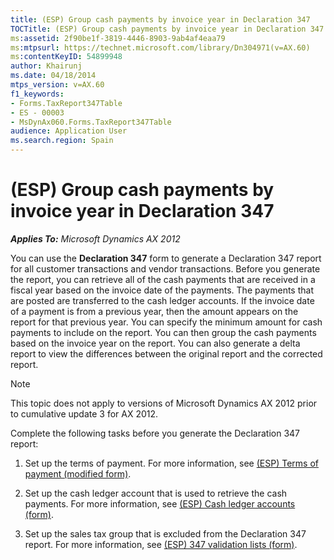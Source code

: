 ```yaml
---
title: (ESP) Group cash payments by invoice year in Declaration 347
TOCTitle: (ESP) Group cash payments by invoice year in Declaration 347
ms:assetid: 2f90be1f-3819-4446-8903-9ab4af4eaa79
ms:mtpsurl: https://technet.microsoft.com/library/Dn304971(v=AX.60)
ms:contentKeyID: 54899948
author: Khairunj
ms.date: 04/18/2014
mtps_version: v=AX.60
f1_keywords:
- Forms.TaxReport347Table
- ES - 00003
- MsDynAx060.Forms.TaxReport347Table
audience: Application User
ms.search.region: Spain
---
```


# (ESP) Group cash payments by invoice year in Declaration 347 


_**Applies To:** Microsoft Dynamics AX 2012_

You can use the **Declaration 347** form to generate a Declaration 347 report for all customer transactions and vendor transactions. Before you generate the report, you can retrieve all of the cash payments that are received in a fiscal year based on the invoice date of the payments. The payments that are posted are transferred to the cash ledger accounts. If the invoice date of a payment is from a previous year, then the amount appears on the report for that previous year. You can specify the minimum amount for cash payments to include on the report. You can then group the cash payments based on the invoice year on the report. You can also generate a delta report to view the differences between the original report and the corrected report.


> [!NOTE]
> <P>This topic does not apply to versions of Microsoft Dynamics AX 2012 prior to cumulative update 3 for AX 2012.</P>



Complete the following tasks before you generate the Declaration 347 report:

1.  Set up the terms of payment. For more information, see [(ESP) Terms of payment (modified form)](https://technet.microsoft.com/library/jj910987\(v=ax.60\)).

2.  Set up the cash ledger account that is used to retrieve the cash payments. For more information, see [(ESP) Cash ledger accounts (form)](https://technet.microsoft.com/library/hh242856\(v=ax.60\)).

3.  Set up the sales tax group that is excluded from the Declaration 347 report. For more information, see [(ESP) 347 validation lists (form)](https://technet.microsoft.com/library/hh209436\(v=ax.60\)).

  


